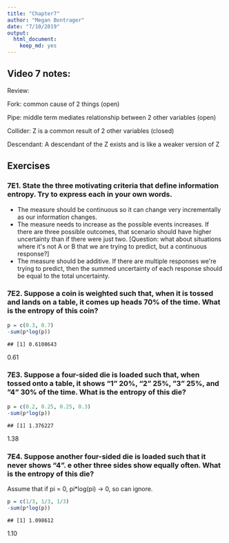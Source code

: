 ```yaml
---
title: "Chapter7"
author: "Megan Bontrager"
date: "7/10/2019"
output: 
  html_document: 
    keep_md: yes
---
```




## Video 7 notes:

Review:

Fork: common cause of 2 things (open)

Pipe: middle term mediates relationship between 2 other variables (open)

Collider: Z is a common result of 2 other variables (closed)

Descendant: A descendant of the Z exists and is like a weaker version of Z 



## Exercises

### 7E1. State the three motivating criteria that define information entropy. Try to express each in your own words.

- The measure should be continuous so it can change very incrementally as our information changes. 
- The measure needs to increase as the possible events increases. If there are three possible outcomes, that scenario should have higher uncertainty than if there were just two. [Question: what about situations where it's not A or B that we are trying to predict, but a continuous response?]
- The measure should be additive. If there are multiple responses we're trying to predict, then the summed uncertainty of each response should be equal to the total uncertainty. 


### 7E2. Suppose a coin is weighted such that, when it is tossed and lands on a table, it comes up heads 70% of the time. What is the entropy of this coin?


```r
p = c(0.3, 0.7)
-sum(p*log(p))
```

```
## [1] 0.6108643
```
0.61

### 7E3. Suppose a four-sided die is loaded such that, when tossed onto a table, it shows “1” 20%, “2” 25%, ”3” 25%, and ”4” 30% of the time. What is the entropy of this die?


```r
p = c(0.2, 0.25, 0.25, 0.3)
-sum(p*log(p))
```

```
## [1] 1.376227
```
1.38

### 7E4. Suppose another four-sided die is loaded such that it never shows “4”.  e other three sides show equally often. What is the entropy of this die?

Assume that if pi = 0, pi*log(pi) -> 0, so can ignore.


```r
p = c(1/3, 1/3, 1/3)
-sum(p*log(p))
```

```
## [1] 1.098612
```
1.10
